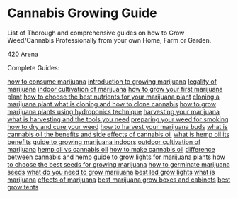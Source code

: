 # Cannabis Growing Guide
List of Thorough and comprehensive guides on how to Grow Weed/Cannabis Professionally from your own Home, Farm or Garden.

<a href="https://420arena.com/">420 Arena</a>

Complete Guides:

<a href='https://420arena.com/how-to-consume-marijuana/'>how to consume marijuana</a>
<a href='https://420arena.com/introduction-to-growing-marijuana/'>introduction to growing marijuana</a>
<a href='https://420arena.com/legality-of-marijuana/'>legality of marijuana</a>
<a href='https://420arena.com/indoor-cultivation-of-marijuana/'>indoor cultivation of marijuana</a>
<a href='https://420arena.com/how-to-grow-your-first-marijuana-plant/'>how to grow your first marijuana plant</a>
<a href='https://420arena.com/how-to-choose-the-best-nutrients-for-your-marijuana-plant/'>how to choose the best nutrients for your marijuana plant</a>
<a href='https://420arena.com/cloning-a-marijuana-plant-what-is-cloning-and-how-to-clone-cannabis/'>cloning a marijuana plant what is cloning and how to clone cannabis</a>
<a href='https://420arena.com/how-to-grow-marijuana-plants-using-hydroponics-technique/'>how to grow marijuana plants using hydroponics technique</a>
<a href='https://420arena.com/harvesting-your-marijuana-what-is-harvesting-and-the-tools-you-need/'>harvesting your marijuana what is harvesting and the tools you need</a>
<a href='https://420arena.com/preparing-your-weed-for-smoking-how-to-dry-and-cure-your-weed/'>preparing your weed for smoking how to dry and cure your weed</a>
<a href='https://420arena.com/how-to-harvest-your-marijuana-buds/'>how to harvest your marijuana buds</a>
<a href='https://420arena.com/what-is-cannabis-oil-the-benefits-and-side-effects-of-cannabis-oil/'>what is cannabis oil the benefits and side effects of cannabis oil</a>
<a href='https://420arena.com/what-is-hemp-oil-its-benefits/'>what is hemp oil its benefits</a>
<a href='https://420arena.com/guide-to-growing-marijuana-indoors/'>guide to growing marijuana indoors</a>
<a href='https://420arena.com/outdoor-cultivation-of-marijuana/'>outdoor cultivation of marijuana</a>
<a href='https://420arena.com/hemp-oil-vs-cannabis-oil/'>hemp oil vs cannabis oil</a>
<a href='https://420arena.com/how-to-make-cannabis-oil/'>how to make cannabis oil</a>
<a href='https://420arena.com/difference-between-cannabis-and-hemp/'>difference between cannabis and hemp</a>
<a href='https://420arena.com/guide-to-grow-lights-for-marijuana-plants/'>guide to grow lights for marijuana plants</a>
<a href='https://420arena.com/how-to-choose-the-best-seeds-for-growing-marijuana/'>how to choose the best seeds for growing marijuana</a>
<a href='https://420arena.com/how-to-germinate-marijuana-seeds/'>how to germinate marijuana seeds</a>
<a href='https://420arena.com/what-do-you-need-to-grow-marijuana/'>what do you need to grow marijuana</a>
<a href='https://420arena.com/best-led-grow-lights/'>best led grow lights</a>
<a href='https://420arena.com/what-is-marijuana/'>what is marijuana</a>
<a href='https://420arena.com/effects-of-marijuana/'>effects of marijuana</a>
<a href='https://420arena.com/best-marijuana-grow-boxes-and-cabinets/'>best marijuana grow boxes and cabinets</a>
<a href='https://420arena.com/best-grow-tents/'>best grow tents</a>
